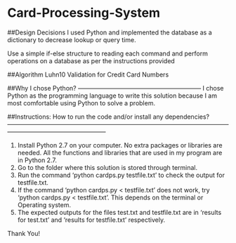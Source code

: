 # Card-Processing-System

##Design Decisions
I used Python and implemented the database as a dictionary to decrease lookup or query time.

Use a simple if-else structure to reading each command and perform operations on a database as per the instructions provided 


##Algorithm
Luhn10 Validation for Credit Card Numbers

##Why I chose Python?
————————————————————
I chose Python as the programming language to write this solution because I am most comfortable using Python to solve a problem. 

##Instructions: How to run the code and/or install any dependencies?
———————————————————————————————————————————————————— 
1) Install Python 2.7 on your computer. No extra packages or libraries are needed. All the functions and libraries that are used in my program are in Python 2.7.
2) Go to the folder where this solution is stored through terminal. 
3) Run the command ‘python cardps.py testfile.txt’ to check the output for testfile.txt.
4) If the command ‘python cardps.py < testfile.txt’ does not work, try ‘python cardps.py \< testfile.txt’. This depends on the terminal or Operating system. 
5) The expected outputs for the files test.txt and testfile.txt are in ‘results for test.txt’ and ‘results for testfile.txt’ respectively. 

Thank You!
